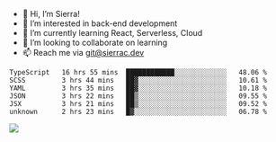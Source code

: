 - 👋 Hi, I’m Sierra!
- 👀 I’m interested in back-end development
- 🌱 I’m currently learning React, Serverless, Cloud
- 💞️ I’m looking to collaborate on learning
- 📫 Reach me via git@sierrac.dev

<!--START_SECTION:waka-->

```text
TypeScript   16 hrs 55 mins  ████████████░░░░░░░░░░░░░   48.06 %
SCSS         3 hrs 44 mins   ██▓░░░░░░░░░░░░░░░░░░░░░░   10.61 %
YAML         3 hrs 35 mins   ██▓░░░░░░░░░░░░░░░░░░░░░░   10.18 %
JSON         3 hrs 22 mins   ██▒░░░░░░░░░░░░░░░░░░░░░░   09.55 %
JSX          3 hrs 21 mins   ██▒░░░░░░░░░░░░░░░░░░░░░░   09.52 %
unknown      2 hrs 23 mins   █▓░░░░░░░░░░░░░░░░░░░░░░░   06.78 %
```

<!--END_SECTION:waka-->


![](https://hit.yhype.me/github/profile?user_id=7351311)
